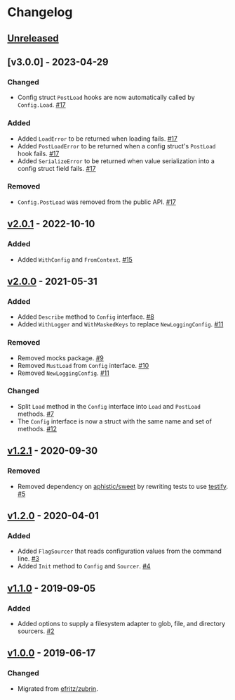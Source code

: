 # Changelog

## [Unreleased]

## [v3.0.0] - 2023-04-29

### Changed
- Config struct `PostLoad` hooks are now automatically called by `Config.Load`. [#17](https://github.com/go-nacelle/config/pull/17)

### Added
- Added `LoadError` to be returned when loading fails. [#17](https://github.com/go-nacelle/config/pull/17)
- Added `PostLoadError` to be returned when a config struct's `PostLoad` hook fails. [#17](https://github.com/go-nacelle/config/pull/17)
- Added `SerializeError` to be returned when value serialization into a config struct field fails. [#17](https://github.com/go-nacelle/config/pull/17)

### Removed
- `Config.PostLoad` was removed from the public API. [#17](https://github.com/go-nacelle/config/pull/17)

## [v2.0.1] - 2022-10-10

### Added

- Added `WithConfig` and `FromContext`. [#15](https://github.com/go-nacelle/config/pull/15)

## [v2.0.0] - 2021-05-31

### Added

- Added `Describe` method to `Config` interface. [#8](https://github.com/go-nacelle/config/pull/8)
- Added `WithLogger` and `WithMaskedKeys` to replace `NewLoggingConfig`. [#11](https://github.com/go-nacelle/config/pull/11)

### Removed

- Removed mocks package. [#9](https://github.com/go-nacelle/config/pull/9)
- Removed `MustLoad` from `Config` interface. [#10](https://github.com/go-nacelle/config/pull/10)
- Removed `NewLoggingConfig`. [#11](https://github.com/go-nacelle/config/pull/11)

### Changed

- Split `Load` method in the `Config` interface into `Load` and `PostLoad` methods. [#7](https://github.com/go-nacelle/config/pull/7)
- The `Config` interface is now a struct with the same name and set of methods. [#12](https://github.com/go-nacelle/config/pull/12)

## [v1.2.1] - 2020-09-30

### Removed

- Removed dependency on [aphistic/sweet](https://github.com/aphistic/sweet) by rewriting tests to use [testify](https://github.com/stretchr/testify). [#5](https://github.com/go-nacelle/config/pull/5)

## [v1.2.0] - 2020-04-01

### Added

- Added `FlagSourcer` that reads configuration values from the command line. [#3](https://github.com/go-nacelle/config/pull/3)
- Added `Init` method to `Config` and `Sourcer`. [#4](https://github.com/go-nacelle/config/pull/4)

## [v1.1.0] - 2019-09-05

### Added

- Added options to supply a filesystem adapter to glob, file, and directory sourcers. [#2](https://github.com/go-nacelle/config/pull/2)

## [v1.0.0] - 2019-06-17

### Changed

- Migrated from [efritz/zubrin](https://github.com/efritz/zubrin).

[Unreleased]: https://github.com/go-nacelle/config/compare/v2.0.1...HEAD
[v1.0.0]: https://github.com/go-nacelle/config/releases/tag/v1.0.0
[v1.1.0]: https://github.com/go-nacelle/config/compare/v1.0.0...v1.1.0
[v1.2.0]: https://github.com/go-nacelle/config/compare/v1.1.0...v1.2.0
[v1.2.1]: https://github.com/go-nacelle/config/compare/v1.2.0...v1.2.1
[v2.0.0]: https://github.com/go-nacelle/config/compare/v1.2.1...v2.0.0
[v2.0.1]: https://github.com/go-nacelle/config/compare/v2.0.0...v2.0.1
